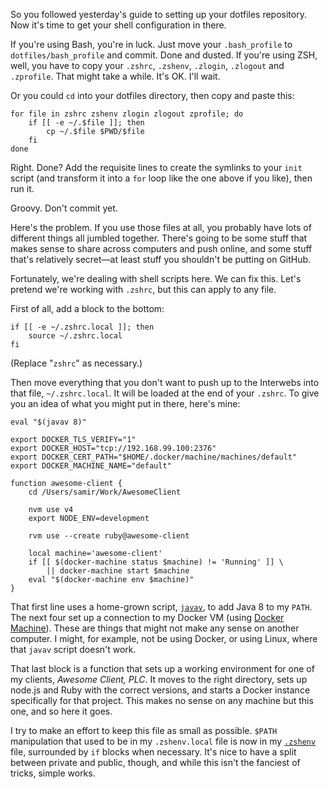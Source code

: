 So you followed yesterday's guide to setting up your dotfiles repository. Now it's time to get your shell configuration in there.

If you're using Bash, you're in luck. Just move your `.bash_profile` to `dotfiles/bash_profile` and commit. Done and dusted. If you're using ZSH, well, you have to copy your `.zshrc`, `.zshenv`, `.zlogin`, `.zlogout` and `.zprofile`. That might take a while. It's OK. I'll wait.

Or you could `cd` into your dotfiles directory, then copy and paste this:

    for file in zshrc zshenv zlogin zlogout zprofile; do
        if [[ -e ~/.$file ]]; then
            cp ~/.$file $PWD/$file
        fi
    done

Right. Done? Add the requisite lines to create the symlinks to your `init` script (and transform it into a `for` loop like the one above if you like), then run it.

Groovy. Don't commit yet.

Here's the problem. If you use those files at all, you probably have lots of different things all jumbled together. There's going to be some stuff that makes sense to share across computers and push online, and some stuff that's relatively secret—at least stuff you shouldn't be putting on GitHub.

Fortunately, we're dealing with shell scripts here. We can fix this. Let's pretend we're working with `.zshrc`, but this can apply to any file.

First of all, add a block to the bottom:

    if [[ -e ~/.zshrc.local ]]; then
        source ~/.zshrc.local
    fi

(Replace "`zshrc`" as necessary.)

Then move everything that you don't want to push up to the Interwebs into that file, `~/.zshrc.local`. It will be loaded at the end of your `.zshrc`. To give you an idea of what you might put in there, here's mine:

    eval "$(javav 8)"

    export DOCKER_TLS_VERIFY="1"
    export DOCKER_HOST="tcp://192.168.99.100:2376"
    export DOCKER_CERT_PATH="$HOME/.docker/machine/machines/default"
    export DOCKER_MACHINE_NAME="default"

    function awesome-client {
        cd /Users/samir/Work/AwesomeClient

        nvm use v4
        export NODE_ENV=development

        rvm use --create ruby@awesome-client

        local machine='awesome-client'
        if [[ $(docker-machine status $machine) != 'Running' ]] \
            || docker-machine start $machine
        eval "$(docker-machine env $machine)"
    }

That first line uses a home-grown script, [`javav`][javav], to add Java 8 to my `PATH`. The next four set up a connection to my Docker VM (using [Docker Machine][]). These are things that might not make any sense on another computer. I might, for example, not be using Docker, or using Linux, where that `javav` script doesn't work.

That last block is a function that sets up a working environment for one of my clients, *Awesome Client, PLC*. It moves to the right directory, sets up node.js and Ruby with the correct versions, and starts a Docker instance specifically for that project. This makes no sense on any machine but this one, and so here it goes.

I try to make an effort to keep this file as small as possible. `$PATH` manipulation that used to be in my `.zshenv.local` file is now in my [`.zshenv`][.zshenv] file, surrounded by `if` blocks when necessary. It's nice to have a split between private and public, though, and while this isn't the fanciest of tricks, simple works.

[javav]: https://github.com/SamirTalwar/fygm/blob/master/bin/mac/javav
[.zshenv]: https://github.com/SamirTalwar/fygm/blob/master/dotfiles/zshenv
[Docker Machine]: https://docs.docker.com/machine/overview/
